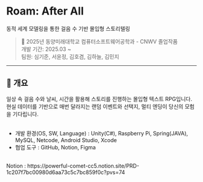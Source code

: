 # Roam: After All
동적 세계 모델링을 통한 걸음 수 기반 몰입형 스토리텔링
> 📌 2025년 동양미래대학교 컴퓨터소프트웨어공학과 - CNWV 졸업작품<br/>
> 개발 기간: 2025.03 ~ <br/>
> 팀원: 심기준, 서윤정, 김호겸, 김하늘, 김민지<br/>

---

## 📖 개요
일상 속 걸음 수와 날씨, 시간을 활용해 스토리를 진행하는 몰입형 텍스트 RPG입니다. 현실 데이터를 기반으로 매번 달라지는 랜덤 이벤트와 선택지, 멀티 엔딩이 당신의 모험을 기다립니다.
<br/><br/>
+ 개발 환경(OS, SW, Language) : Unity(C#), Raspberry Pi, Spring(JAVA), MySQL, Netcode, Android Studio, Xcode
+ 협업 도구 : GitHub, Notion, Figma
<br/>
Notion : https://powerful-comet-cc5.notion.site/PRD-1c207f7bc00980d6aa73c5c7bc859f0c?pvs=74
